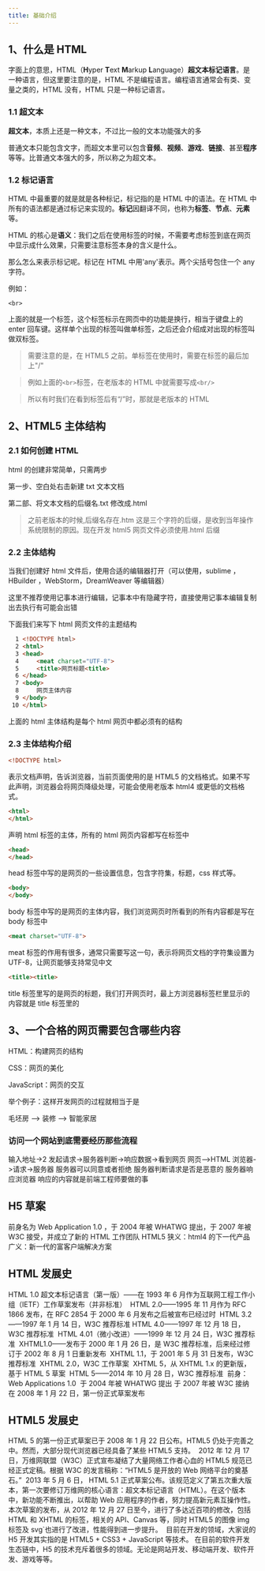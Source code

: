 ```yaml
---
title: 基础介绍
---
```


## 1、什么是 HTML

字面上的意思，HTML（**H**yper **T**ext **M**arkup **L**anguage）**超文本标记语言**。是一种语言，但这里要注意的是，HTML 不是编程语言。编程语言通常会有类、变量之类的，HTML 没有，HTML 只是一种标记语言。

### 1.1 超文本

**超文本**，本质上还是一种文本，不过比一般的文本功能强大的多

普通文本只能包含文字，而超文本里可以包含**音频**、**视频**、**游戏**、**链接**、甚至**程序**等等。比普通文本强大的多，所以称之为超文本。

### 1.2 标记语言

HTML 中最重要的就是就是各种标记，标记指的是 HTML 中的语法。在 HTML 中所有的语法都是通过标记来实现的。**标记**因翻译不同，也称为**标签**、**节点**、**元素**等。

HTML 的核心是**语义**：我们之后在使用标签的时候，不需要考虑标签到底在网页中显示成什么效果，只需要注意标签本身的含义是什么。

那么怎么来表示标记呢。标记在 HTML 中用'any'表示。两个尖括号包住一个 any 字符。

例如：

```
<br>
```

上面的就是一个标签，这个标签标示在网页中的功能是换行，相当于键盘上的 enter 回车键。这样单个出现的标签叫做单标签，之后还会介绍成对出现的标签叫做双标签。

> 需要注意的是，在 HTML5 之前。单标签在使用时，需要在标签的最后加上"/"

> 例如上面的`<br>`标签，在老版本的 HTML 中就需要写成`<br/>`

> 所以有时我们在看到标签后有“/”时，那就是老版本的 HTML

## 2、HTML5 主体结构

### 2.1 如何创建 HTML

html 的创建非常简单，只需两步

第一步、空白处右击新建 txt 文本文档

第二部、将文本文档的后缀名.txt 修改成.html

> 之前老版本的时候,后缀名存在.htm 这是三个字符的后缀，是收到当年操作系统限制的原因。现在开发 html5 网页文件必须使用.html 后缀

### 2.2 主体结构

当我们创建好 html 文件后，使用合适的编辑器打开（可以使用，sublime ，HBuilder ，WebStorm，DreamWeaver 等编辑器）

这里不推荐使用记事本进行编辑，记事本中有隐藏字符，直接使用记事本编辑复制出去执行有可能会出错

下面我们来写下 html 网页文件的主题结构

```html
  1 <!DOCTYPE html>
  2 <html>
  3 <head>
  4     <meat charset="UTF-8">
  5     <title>网页标题<title>
  6 </head>
  7 <body>
  8     网页主体内容
  9 </body>
 10 </html>
```

上面的 html 主体结构是每个 html 网页中都必须有的结构

### 2.3 主体结构介绍

```html
<!DOCTYPE html>
```

表示文档声明，告诉浏览器，当前页面使用的是 HTML5 的文档格式。如果不写此声明，浏览器会将网页降级处理，可能会使用老版本 html4 或更低的文档格式。

```html
<html>
</html>
```

声明 html 标签的主体，所有的 html 网页内容都写在<html></html>标签中

```html
<head>
</head>
```

head 标签中写的是网页的一些设置信息，包含字符集，标题，css 样式等。

```html
<body>
</body>
```

body 标签中写的是网页的主体内容，我们浏览网页时所看到的所有内容都是写在 body 标签中

```html
<meat charset="UTF-8">
```

meat 标签的作用有很多，通常只需要写这一句，表示将网页文档的字符集设置为 UTF-8，让网页能够支持常见中文

```html
<title><title>
```

title 标签里写的是网页的标题，我们打开网页时，最上方浏览器标签栏里显示的内容就是 title 标签里的

## 3、一个合格的网页需要包含哪些内容

HTML：构建网页的结构

CSS：网页的美化

JavaScript：网页的交互

举个例子：这样开发网页的过程就相当于是

毛坯房 –> 装修 –> 智能家居

### 访问一个网站到底需要经历那些流程

输入地址->2 发起请求->服务器判断->响应数据->看到网页
网页-->HTML
浏览器->请求->服务器
服务器可以同意或者拒绝
服务器判断请求是否是恶意的
服务器响应浏览器
响应的内容就是前端工程师要做的事

## H5 草案

前身名为 Web Application 1.0 ，于 2004 年被 WHATWG 提出，于 2007 年被 W3C 接受，并成立了新的 HTML 工作团队
HTML5
狭义：html4 的下一代产品
广义：新一代的富客户端解决方案

## HTML 发展史

HTML 1.0 超文本标记语言（第一版）——在 1993 年 6 月作为互联网工程工作小组（IETF）工作草案发布（并非标准）
​ HTML 2.0——1995 年 11 月作为 RFC 1866 发布，在 RFC 2854 于 2000 年 6 月发布之后被宣布已经过时
​ HTML 3.2——1997 年 1 月 14 日，W3C 推荐标准
​ HTML 4.0——1997 年 12 月 18 日，W3C 推荐标准
​ HTML 4.01（微小改进）——1999 年 12 月 24 日，W3C 推荐标准
​ XHTML1.0——发布于 2000 年 1 月 26 日，是 W3C 推荐标准，后来经过修订于 2002 年 8 月 1 日重新发布
​ XHTML 1.1，于 2001 年 5 月 31 日发布，W3C 推荐标准
​ XHTML 2.0，W3C 工作草案
​ XHTML 5，从 XHTML 1.x 的更新版，基于 HTML 5 草案
​ HTML 5——2014 年 10 月 28 日，W3C 推荐标准
​ 前身：Web Applications 1.0
​ 于 2004 年被 WHATWG 提出
​ 于 2007 年被 W3C 接纳
​ 在 2008 年 1 月 22 日，第一份正式草案发布
​

## HTML5 发展史

HTML 5 的第一份正式草案已于 2008 年 1 月 22 日公布。HTML5 仍处于完善之中。然而，大部分现代浏览器已经具备了某些 HTML5 支持。
​ 2012 年 12 月 17 日，万维网联盟（W3C）正式宣布凝结了大量网络工作者心血的 HTML5 规范已经正式定稿。根据 W3C 的发言稿称：“HTML5 是开放的 Web 网络平台的奠基石。”
​ 2013 年 5 月 6 日， HTML 5.1 正式草案公布。该规范定义了第五次重大版本，第一次要修订万维网的核心语言：超文本标记语言（HTML）。在这个版本中，新功能不断推出，以帮助 Web 应用程序的作者，努力提高新元素互操作性。
​ 本次草案的发布，从 2012 年 12 月 27 日至今，进行了多达近百项的修改，包括 HTML 和 XHTML 的标签，相关的 API、Canvas 等，同时 HTML5 的图像 img 标签及 svg`也进行了改进，性能得到进一步提升。
​ 目前在开发的领域，大家说的 H5 开发其实指的是 HTML5 + CSS3 + JavaScript 等技术。
​ 在目前的软件开发生态链中，H5 的技术充斥着很多的领域。无论是网站开发、移动端开发、软件开发、游戏等等。
​
​
​
​
